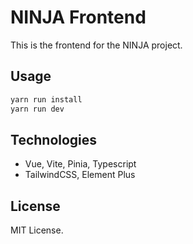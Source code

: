 # NINJA Frontend

This is the frontend for the NINJA project.

## Usage

```bash
yarn run install
yarn run dev
```

## Technologies

- Vue, Vite, Pinia, Typescript
- TailwindCSS, Element Plus

## License

MIT License.